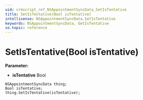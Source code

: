 ```yaml
---
uid: crmscript_ref_NSAppointmentSyncData_SetIsTentative
title: SetIsTentative(Bool isTentative)
intellisense: NSAppointmentSyncData.SetIsTentative
keywords: NSAppointmentSyncData, GetIsTentative
so.topic: reference
---
```


# SetIsTentative(Bool isTentative)

**Parameter:** 
* **isTentative** Bool

```crmscript
NSAppointmentSyncData thing;
Bool isTentative;
thing.SetIsTentative(isTentative);
```

